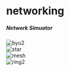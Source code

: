 # networking
##### Network Simuator
![byu2](https://user-images.githubusercontent.com/39124232/43174149-286f4ac8-8fd6-11e8-9cd1-a7d5a1dfdac2.png)  
![star](https://user-images.githubusercontent.com/39124232/43174162-3253dcac-8fd6-11e8-8ac5-652aa9da29f3.png)  
![mesh](https://user-images.githubusercontent.com/39124232/43174199-65be0194-8fd6-11e8-9c6a-02cc2463d6cc.png)  
![ring2](https://user-images.githubusercontent.com/39124232/43174200-65fc9b5c-8fd6-11e8-9da2-eadb6f05ee55.png)  
